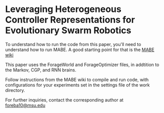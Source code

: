 # Leveraging Heterogeneous Controller Representations for Evolutionary Swarm Robotics

To understand how to run the code from this paper, you'll need to understand how to run MABE. 
A good starting point for that is the [MABE wiki](https://github.com/Hintzelab/MABE/wiki/)

This paper uses the ForageWorld and ForageOptimizer files, in addtition to the Markov, CGP, and RNN brains.

Follow instructions from the MABE wiki to compile and run code, with configurations for your experiments set in the settings file of the work directory. 

For further inquiries, contact the corresponding author at foreba10@msu.edu